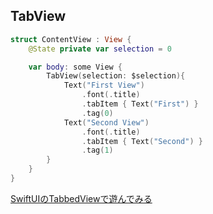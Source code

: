 ## TabView

```swift
struct ContentView : View {
    @State private var selection = 0

    var body: some View {
        TabView(selection: $selection){
            Text("First View")
                .font(.title)
                .tabItem { Text("First") }
                .tag(0)
            Text("Second View")
                .font(.title)
                .tabItem { Text("Second") }
                .tag(1)
        }
    }
}
```

[SwiftUIのTabbedViewで遊んでみる](https://qiita.com/kaoryuuu/items/8749f5b7e0320ddb76c3)

